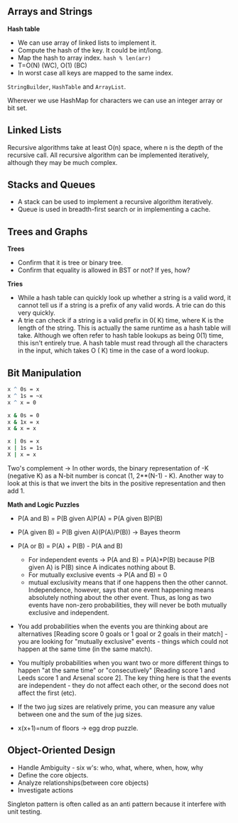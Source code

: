 Arrays and Strings
--

**Hash table**
* We can use array of linked lists to implement it.
* Compute the hash of the key. It could be int/long.
* Map the hash to array index. `hash % len(arr)`
* T=O(N) (WC), O(1) (BC) 
* In worst case all keys are mapped to the same index.

`StringBuilder`, `HashTable` and `ArrayList`.

Wherever we use HashMap for characters we can use an integer array or bit set.

Linked Lists
--
Recursive algorithms take at least O(n) space, where n is the depth of the recursive call. All recursive algorithm can 
be implemented iteratively, although they may be much complex. 


Stacks and Queues
--
* A stack can be used to implement a recursive algorithm iteratively.
* Queue is used in breadth-first search or in implementing a cache. 

Trees and Graphs
--
**Trees**
* Confirm that it is tree or binary tree.
* Confirm that equality is allowed in BST or not? If yes, how?

**Tries**
* While a hash table can quickly look up whether a string is a valid word, it cannot tell us if a string is a prefix of 
any valid words. A trie can do this very quickly.
* A trie can check if a string is a valid prefix in 0( K) time, where K is the length of the string. This is actually the
same runtime as a hash table will take. Although we often refer to hash table lookups as being 0(1) time, this isn't 
entirely true. A hash table must read through all the characters in the input, which takes O ( K) time in the case of a 
word lookup.

Bit Manipulation
--
```cmd
x ^ 0s = x
x ^ 1s = ~x
x ^ x = 0

x & 0s = 0
x & 1x = x
x & x = x

x | 0s = x
x | 1s = 1s
X | x = x
```

Two's complement -> In other words, the binary representation of -K (negative K) as a N-bit number is concat
(1, 2**(N-1) - K). Another way to look at this is that we invert the bits in the positive representation and then add 1.

**Math and Logic Puzzles**
* P(A and B) = P(B given A)P(A) = P(A given B)P(B)
* P(A given B) = P(B given A)(P(A)/P(B)) -> Bayes theorm
* P(A or B) = P(A) + P(B) - P(A and B)
    * For independent events -> P(A and B) = P(A)*P(B) because P(B given A) is P(B) since A indicates nothing about B.
    * For mutually exclusive events -> P(A and B) = 0
    * mutual exclusivity means that if one happens then the other cannot. Independence, however, says that one event 
    happening means absolutely nothing about the other event. Thus, as long as two events have non-zero probabilities, 
    they will never be both mutually exclusive and independent.
    
* You add probabilities when the events you are thinking about are alternatives [Reading score 0 goals or 1 goal or 2 
goals in their match] - you are looking for "mutually exclusive" events - things which could not happen at the same time
 (in the same match).
  
* You multiply probabilities when you want two or more different things to happen "at the same time" or "consecutively" 
[Reading score 1 and Leeds score 1 and Arsenal score 2]. The key thing here is that the events are independent - they do
 not affect each other, or the second does not affect the first (etc).
 
* If the two jug sizes are relatively prime, you can measure any value between one and the sum of the jug sizes. 

* x(x+1)=num of floors -> egg drop puzzle.

Object-Oriented Design
--
* Handle Ambiguity - six w's: who, what, where, when, how, why
* Define the core objects.
* Analyze relationships(between core objects)
* Investigate actions

Singleton pattern is often called as an anti pattern because it interfere with unit testing.